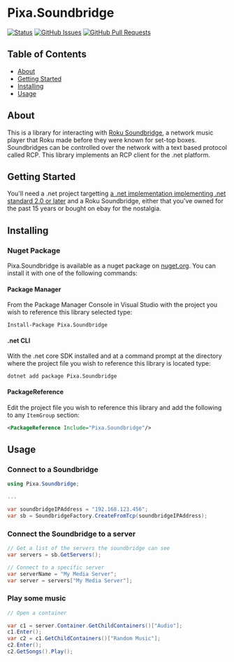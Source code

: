 # Pixa.Soundbridge

[![Status](https://img.shields.io/badge/status-active-success.svg)]()
[![GitHub Issues](https://img.shields.io/github/issues/pixafera/soundbridge.svg)](https://github.com/pixafera/soundbridge/issues)
[![GitHub Pull Requests](https://img.shields.io/github/issues-pr/pixafera/soundbridge.svg)](https://github.com/pixafera/soundbridge/pulls)

## Table of Contents

+ [About](#about)
+ [Getting Started](#getting_started)
+ [Installing](#installing)
+ [Usage](#usage)

## About <a name="about"></a>

This is a library for interacting with [Roku Soundbridge](https://en.wikipedia.org/wiki/SoundBridge), a network music
player that Roku made before they were known for set-top boxes.  Soundbridges can be controlled over the network with
a text based protocol called RCP.  This library implements an RCP client for the .net platform.

## Getting Started <a name="getting_started"></a>

You'll need a .net project targetting [a .net implementation implementing .net standard 2.0 or later](https://docs.microsoft.com/en-us/dotnet/standard/net-standard?tabs=net-standard-2-0#select-net-standard-version)
and a Roku Soundbridge, either that you've owned for the past 15 years or bought on ebay for the nostalgia.


## Installing <a name="installing"></a>

### Nuget Package

Pixa.Soundbridge is available as a nuget package on [nuget.org](https://nuget.org/packages/Pixa.Soundbridge).  You can
install it with one of the following commands:

#### Package Manager

From the Package Manager Console in Visual Studio with the project you wish to reference this library selected type:

```
Install-Package Pixa.Soundbridge
```

#### .net CLI

With the .net core SDK installed and at a command prompt at the directory where the project file you wish to reference
this library is located type:

```
dotnet add package Pixa.Soundbridge
```

#### PackageReference

Edit the project file you wish to reference this library and add the following to any `ItemGroup` section:

```xml
<PackageReference Include="Pixa.Soundbridge"/>
```

## Usage <a name="usage"></a>

### Connect to a Soundbridge

```csharp
using Pixa.Soundbridge;

...

var soundbridgeIPAddress = "192.168.123.456";
var sb = SoundbridgeFactory.CreateFromTcp(soundbridgeIPAddress);
```

### Connect the Soundbridge to a server

```csharp
// Get a list of the servers the soundbridge can see
var servers = sb.GetServers();

// Connect to a specific server
var serverName = "My Media Server";
var server = servers["My Media Server"];
```

### Play some music

```csharp
// Open a container

var c1 = server.Container.GetChildContainers()["Audio"];
c1.Enter();
var c2 = c1.GetChildContainers()["Random Music"];
c2.Enter();
c2.GetSongs().Play();
```
